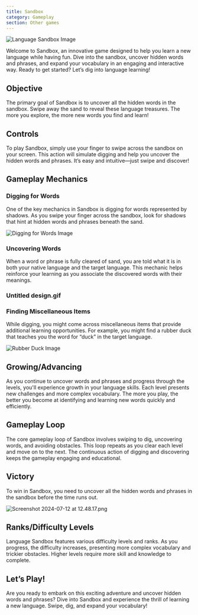 ```yaml
---
title: Sandbox
category: Gameplay
section: Other games
---
```

![Language Sandbox Image](https://help.studycat.com/hc/article_attachments/34873193987353)

Welcome to Sandbox, an innovative game designed to help you learn a new language while having fun. Dive into the sandbox, uncover hidden words and phrases, and expand your vocabulary in an engaging and interactive way. Ready to get started? Let’s dig into language learning!

Objective
---------

The primary goal of Sandbox is to uncover all the hidden words in the sandbox. Swipe away the sand to reveal these language treasures. The more you explore, the more new words you find and learn!

Controls
--------

To play Sandbox, simply use your finger to swipe across the sandbox on your screen. This action will simulate digging and help you uncover the hidden words and phrases. It’s easy and intuitive—just swipe and discover!

Gameplay Mechanics
------------------

### Digging for Words

One of the key mechanics in Sandbox is digging for words represented by shadows. As you swipe your finger across the sandbox, look for shadows that hint at hidden words and phrases beneath the sand.

![Digging for Words Image](https://help.studycat.com/hc/article_attachments/34873193990169)

### Uncovering Words

When a word or phrase is fully cleared of sand, you are told what it is in both your native language and the target language. This mechanic helps reinforce your learning as you associate the discovered words with their meanings.

### Untitled design.gif

### Finding Miscellaneous Items

While digging, you might come across miscellaneous items that provide additional learning opportunities. For example, you might find a rubber duck that teaches you the word for “duck” in the target language.

![Rubber Duck Image](https://help.studycat.com/hc/article_attachments/34873210402585)

Growing/Advancing
-----------------

As you continue to uncover words and phrases and progress through the levels, you'll experience growth in your language skills. Each level presents new challenges and more complex vocabulary. The more you play, the better you become at identifying and learning new words quickly and efficiently.

Gameplay Loop
-------------

The core gameplay loop of Sandbox involves swiping to dig, uncovering words, and avoiding obstacles. This loop repeats as you clear each level and move on to the next. The continuous action of digging and discovering keeps the gameplay engaging and educational.

Victory
-------

To win in Sandbox, you need to uncover all the hidden words and phrases in the sandbox before the time runs out.

![Screenshot 2024-07-12 at 12.48.17.png](https://help.studycat.com/hc/article_attachments/34967564471577)

Ranks/Difficulty Levels
-----------------------

Language Sandbox features various difficulty levels and ranks. As you progress, the difficulty increases, presenting more complex vocabulary and trickier obstacles. Higher levels require more skill and knowledge to complete.

Let’s Play!
-----------

Are you ready to embark on this exciting adventure and uncover hidden words and phrases? Dive into Sandbox and experience the thrill of learning a new language. Swipe, dig, and expand your vocabulary!